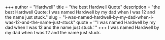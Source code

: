 +++
author = "Hardwell"
title = "the best Hardwell Quote"
description = "the best Hardwell Quote: I was named Hardwell by my dad when I was 12 and the name just stuck."
slug = "i-was-named-hardwell-by-my-dad-when-i-was-12-and-the-name-just-stuck"
quote = '''I was named Hardwell by my dad when I was 12 and the name just stuck.'''
+++
I was named Hardwell by my dad when I was 12 and the name just stuck.
